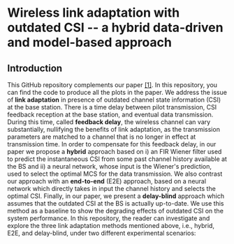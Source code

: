 # Wireless link adaptation with outdated CSI -- a hybrid data-driven and model-based approach

## Introduction
This GitHub repository complements our paper [[1]](#ourpaper). In this repository, you can find the code to produce all the plots in the paper. We address the issue of **link adaptation** in presence of outdated channel state information (CSI) at the base station. 
There is a time delay between pilot transmission, CSI feedback reception at the base station, and eventual data transmission. During this time, called **feedback delay**, the wireless channel can vary substantially, nullifying the benefits of link adaptation, as the transmission parameters are matched to a channel that is no longer in effect at transmission time.
In order to compensate for this feedback delay, in our paper we propose a **hybrid** approach based on i) an FIR Wiener filter used to predict the instantaneous CSI from some past channel history available at the BS and ii) a neural network, whose input is the Wiener's prediction, used to select the optimal MCS for the data transmission. We also contrast our approach with an **end-to-end** (E2E) approach, based on a neural network which directly takes in input the channel history and selects the optimal CSI. Finally, in our paper, we present a **delay-blind** approach which assumes that the outdated CSI at the BS is actually up-to-date. We use this method as a baseline to show the degrading effects of outdated CSI on the system performance.
In this repository, the reader can investigate and explore the three link adaptation methods mentioned above, i.e., hybrid, E2E, and delay-blind, under two different experimental scenarios:
